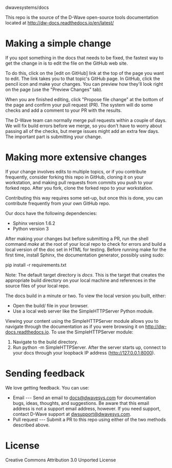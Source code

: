 dwavesystems/docs

This repo is the source of the D-Wave open-source tools documentation located at http://dw-docs.readthedocs.io/en/latest/

Making a simple change
===============================
If you spot something in the docs that needs to be fixed, the fastest way to get the change in is to edit 
the file on the GitHub web site. 

To do this, click on the [edit on GitHub] link at the top of the page you want to edit. The link takes you 
to that topic's GitHub page. In GitHub, click the pencil icon and make your changes. You can preview how 
they'll look right on the page (use the "Preview Changes" tab).

When you are finished editing, click "Propose file change" at the bottom of the page and confirm your 
pull request (PR). The system will do some checks and add a comment to your PR with the results.

The D-Wave team can normally merge pull requests within a couple of days. We will fix build errors before we merge, 
so you don't have to worry about passing all of the checks, but merge issues might add an extra few days. The important 
part is submitting your change.

Making more extensive changes
===============================
If your change involves edits to multiple topics, or if you contribute frequently, consider forking this repo 
in GitHub, cloning it on your workstation, and making pull requests from commits you push to your forked repo. After 
you fork, clone the forked repo to your workstation.

Contributing this way requires some set-up, but once this is done, you can contribute frequently from your own GitHub repo. 

Our docs have the following dependencies:
- Sphinx version 1.6.2 
- Python version 3

After making your changes but before submitting a PR, run the shell command *make* at the root of your local 
repo to check for errors and build a local version of the doc set in HTML for testing. Before running make for 
the first time, install Sphinx, the documentation generator, possibly using sudo:

  pip install -r requirements.txt

Note: The default target directory is *docs*. This is the target that creates the appropriate build directory on 
your local machine and references in the source files of your local repo.

The docs build in a minute or two. To view the local version you built, either:
- Open the build/<filename> file in your browser. 
- Use a local web server like the SimpleHTTPServer Python module. 

Viewing your content using the SimpleHTTPServer module allows you to navigate through the documentation 
as if you were browsing it on http://dw-docs.readthedocs.io. To use the SimpleHTTPServer module:

1. Navigate to the build directory.
2. Run python -m SimpleHTTPServer. After the server starts up, connect to your docs through your loopback IP address (http://127.0.0.1:8000).


Sending feedback
============================
We love getting feedback. You can use:

- Email --- Send an email to docs@dwavesys.com for documentation bugs, ideas, thoughts, and suggestions. Be aware that this email address is not a support email address, however. If you need support, contact D-Wave support at dwsupport@dwavesys.com.
- Pull request --- Submit a PR to this repo using either of the two methods described above.



License
=============
Creative Commons Attribution 3.0 Unported License

